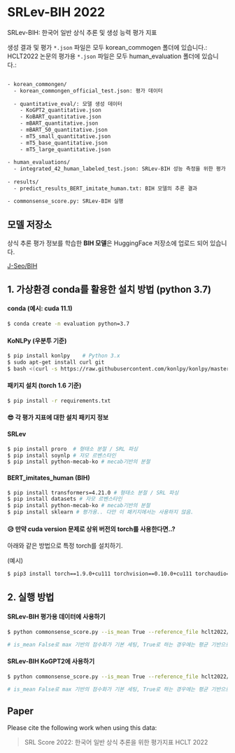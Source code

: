 # SRLev-BIH 2022
SRLev-BIH: 한국어 일반 상식 추론 및 생성 능력 평가 지표

생성 결과 및 평가 `*.json` 파일은 모두 korean_commogen 폴더에 있습니다.:
HCLT2022 논문의 평가용 `*.json` 파일은 모두 human_evaluation 폴더에 있습니다.:
```bash

- korean_commongen/
  - korean_commongen_official_test.json: 평가 데이터
  
  - quantitative_eval/: 모델 생성 데이터
    - KoGPT2_quantitative.json
    - KoBART_quantitative.json
    - mBART_quantitative.json
    - mBART_50_quantitative.json
    - mT5_small_quantitative.json
    - mT5_base_quantitative.json
    - mT5_large_quantitative.json
  
- human_evaluations/
  - integrated_42_human_labeled_test.json: SRLev-BIH 성능 측정을 위한 평가 데이터
 
- results/
  - predict_results_BERT_imitate_human.txt: BIH 모델의 추론 결과 

- commonsense_score.py: SRLev-BIH 실행 
```

## 모델 저장소

상식 추론 평가 정보를 학습한 **BIH 모델**은 HuggingFace 저장소에 업로드 되어 있습니다.

[J-Seo/BIH](https://huggingface.co/J-Seo/BIH)

## 1. 가상환경 conda를 활용한 설치 방법 (python 3.7)

#### conda (예시: cuda 11.1)

```bash
$ conda create -n evaluation python=3.7
```

#### KoNLPy (우분투 기준)
```bash
$ pip install konlpy    # Python 3.x
$ sudo apt-get install curl git
$ bash <(curl -s https://raw.githubusercontent.com/konlpy/konlpy/master/scripts/mecab.sh)
```

#### 패키지 설치 (torch 1.6 기준)
```bash
$ pip install -r requirements.txt
```

#### :sunglasses: 각 평가 지표에 대한 설치 패키지 정보

#### SRLev
```bash
$ pip install proro  # 형태소 분절 / SRL 파싱 
$ pip install soynlp # 자모 르벤스타인 
$ pip install python-mecab-ko # mecab기반의 분절
```

#### BERT_imitates_human (BIH)

```bash
$ pip install transformers=4.21.0 # 형태소 분절 / SRL 파싱 
$ pip install datasets # 자모 르벤스타인 
$ pip install python-mecab-ko # mecab기반의 분절
$ pip install sklearn # 평가용.. 다만 이 패키지에서는 사용하지 않음.
```

#### :disappointed_relieved: 만약 cuda version 문제로 상위 버전의 torch를 사용한다면..?

아래와 같은 방법으로 특정 torch를 설치하기.

(예시)

```bash
$ pip3 install torch==1.9.0+cu111 torchvision==0.10.0+cu111 torchaudio==0.9.0 -f https://download.pytorch.org/whl/torch_stable.html
```

## 2. 실행 방법

#### SRLev-BIH 평가용 데이터에 사용하기 

```bash
$ python commonsense_score.py --is_mean True --reference_file hclt2022/korean_commongen/korean_commongen_official_test.txt --hypothesis_file hclt2022/human_evaluations/integrated_42_human_labeled_test.json --model_name_or_path 'J-Seo/BIH' --own_task_name 'BERT_imitate_human' --do_predict True --output_dir 'hclt2022/results'

# is_mean False로 max 기반의 점수화가 기본 세팅, True로 하는 경우에는 평균 기반으로 점수화
```

#### SRLev-BIH KoGPT2에 사용하기 

```bash
$ python commonsense_score.py --is_mean True --reference_file hclt2022/korean_commongen/korean_commongen_official_test.txt --hypothesis_file hclt2022/korean_commongen/quantitative_eval/KoGPT2_quantitative.json --model_name_or_path 'J-Seo/BIH' --own_task_name 'BERT_imitate_human' --do_predict True --output_dir 'hclt2022/results'

# is_mean False로 max 기반의 점수화가 기본 세팅, True로 하는 경우에는 평균 기반으로 점수화
```

## Paper
Please cite the following work when using this data:
> SRL Score 2022: 한국어 일반 상식 추론을 위한 평가지표
> HCLT 2022
